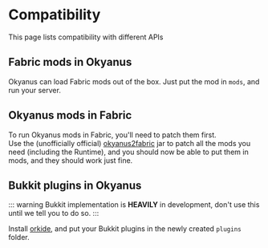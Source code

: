 # Compatibility

This page lists compatibility with different APIs

## Fabric mods in Okyanus

Okyanus can load Fabric mods out of the box. Just put the mod in `mods`, and run
your server.

## Okyanus mods in Fabric

To run Okyanus mods in Fabric, you'll need to patch them first.  
Use the (unofficially official) [okyanus2fabric](https://github.com/Admicos/okyanus2fabric)
jar to patch all the mods you need (including the Runtime), and you should now
be able to put them in mods, and they should work just fine.

## Bukkit plugins in Okyanus

::: warning
Bukkit implementation is **HEAVILY** in development, don't use this until we
tell you to do so.
:::

Install [orkide](https://github.com/okyanus-mods/orkide), and put your Bukkit
plugins in the newly created `plugins` folder.
